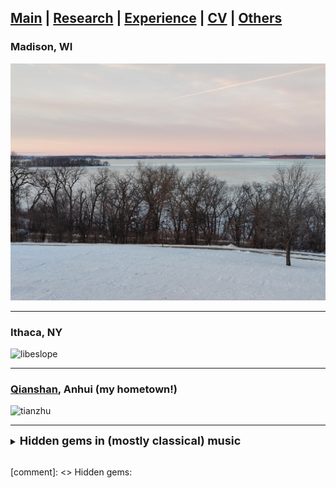 ## [Main](https://tx58.github.io/) | [Research](/research.html) | [Experience](/experience.html) | [CV](/cv/cv_tianli.pdf) | [Others](/others.html)

### Madison, WI

<img src="/images/lakeview.jpg" alt="mendota" width="600"/>

* * *
### Ithaca, NY

<img src="/images/libeslope.jpg" alt="libeslope" width="600"/>

* * *
### [Qianshan](https://en.wikipedia.org/wiki/Mount_Tianzhu), Anhui (my hometown!)

<img src="/images/tianzhu.jpg" alt="tianzhu" width="300"/>

* * *
<details><summary markdown="span"> <strong>  <font size= "4"> Hidden gems in (mostly classical) music </font> </strong> </summary>

> - Elgar: In the South
- Price: Symphony No.3
- Sicong Ma: Concerto for two violins
- Chausson: Symphony in D minor
- Martinu: Symphony No.1
- Nielsen: Symphony No.5
- Walton: Viola Concerto 
- Poulenc: Concerto for Organ and String Orchestra
- Franck: Piano Quintet
- Britten: Peter Grimes
- Saint-Saens: Piano concertos
- Stravinsky: Jeu de cartes
- Dvorak: Piano concerto
- Alkan: Concerto for solo piano
- Scriabin: Piano Sonata No.5


</details>

<br>


[comment]: <> Hidden gems:
<!-- - Scriabin: Piano Sonata No.2
- 
- Weill: The Seven Deadly Sins -->

